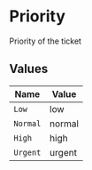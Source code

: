 # Priority

Priority of the ticket


## Values

| Name     | Value    |
| -------- | -------- |
| `Low`    | low      |
| `Normal` | normal   |
| `High`   | high     |
| `Urgent` | urgent   |